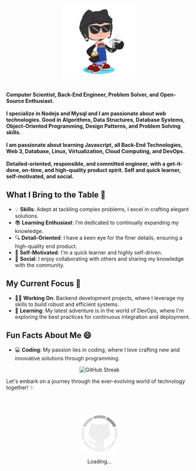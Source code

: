 <div>
    <div align=center>
        <img src="./coffe.png" alt="GitHub Octocat Drinking a Cup of Coffee" height="200">
    </div>
    <div align=left>
        <br>
        <p>
            <strong>
                Computer Scientist, Back-End Engineer, Problem Solver, and Open-Source Enthusiast.<br><br>
                I specialize in Nodejs and Mysql and I am passionate about web technologies. Good in Algorithms, Data Structures, Database Systems, Object-Oriented Programming, Design Patterns, and Problem Solving skills.<br><br>
                I am passionate about learning Javascript, all Back-End Technologies, Web 3, Database, Linux, Virtualization, Cloud Computing, and DevOps.<br><br>
                Detailed-oriented, responsible, and committed engineer, with a get-it-done, on-time, and high-quality product spirit. Self and quick learner, self-motivated, and social.
            </strong>
        </p>
       
## What I Bring to the Table 🚀
- 💡 **Skills**: Adept at tackling complex problems, I excel in crafting elegant solutions.
- 📚 **Learning Enthusiast**: I'm dedicated to continually expanding my knowledge.
- 🔍 **Detail-Oriented**: I have a keen eye for the finer details, ensuring a high-quality end product.
- 💪 **Self-Motivated**: I'm a quick learner and highly self-driven.
- 🤝 **Social**: I enjoy collaborating with others and sharing my knowledge with the community.

## My Current Focus 🔬
- 👨‍💻 **Working On**: Backend development projects, where I leverage my skills to build robust and efficient systems.
- 🌱 **Learning**: My latest adventure is in the world of DevOps, where I'm exploring the best practices for continuous integration and deployment.

## Fun Facts About Me 😄
- 💻 **Coding**: My passion lies in coding, where I love crafting new and innovative solutions through programming.

<div align="center">
  <img src="https://streak-stats.demolab.com?user=iserioton&theme=transparent&hide_border=true&exclude_days=Sun%2CSat&card_width=500" alt="GitHub Streak">
</div>

Let's embark on a journey through the ever-evolving world of technology together! ✨
    </div>
    <br><br><br>
    <div align=center>
        <img src="./GitHubLoader.gif" alt="GitHub Octocat Logo" height="100">
        <p>Loading...</p>
    </div>
</div>
